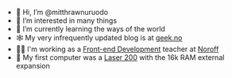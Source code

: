 - 👋 Hi, I’m @mitthrawnuruodo
- 👀 I’m interested in many things
- 🌱 I’m currently learning the ways of the world
- 🕸 My very infrequently updated blog is at [geek.no](https://www.geek.no/)
- 👨‍🏫 I'm working as a [Front-end Development](https://www.noroff.no/en/studies/vocational-school/front-end-development) teacher at [Noroff](https://www.noroff.no/en/)
- 💾 My first computer was a [Laser 200](https://en.wikipedia.org/wiki/VTech_Laser_200) with the 16k RAM external expansion
